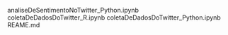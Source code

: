 analiseDeSentimentoNoTwitter_Python.ipynb  coletaDeDadosDoTwitter_R.ipynb
coletaDeDadosDoTwitter_Python.ipynb	   REAME.md
